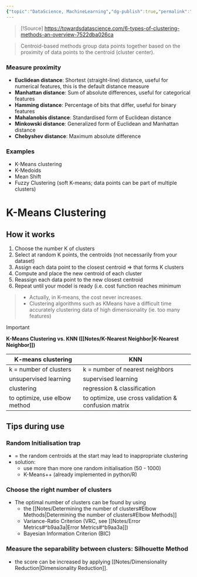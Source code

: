 ```yaml
---
{"topic":"DataScience, MachineLearning","dg-publish":true,"permalink":"/Notes/Centroid-based Clustering/","dgPassFrontmatter":true,"noteIcon":""}
---
```



>[!Source] 
>https://towardsdatascience.com/6-types-of-clustering-methods-an-overview-7522dba026ca

>Centroid-based methods group data points together based on the proximity of data points to the centroid (cluster center).

### Measure proximity
- **Euclidean distance**: Shortest (straight-line) distance, useful for numerical features, this is the default distance measure
- **Manhattan distance**: Sum of absolute differences, useful for categorical features
- **Hamming distance**: Percentage of bits that differ, useful for binary features
- **Mahalanobis distance**: Standardised form of Euclidean distance
- **Minkowski distance**: Generalized form of Euclidean and Manhattan distance
- **Chebyshev distance**: Maximum absolute difference
### Examples
- K-Means clustering
- K-Medoids
- Mean Shift
- Fuzzy Clustering (soft K-means; data points can be part of multiple clusters)
# K-Means Clustering

## How it works
1. Choose the number K of clusters
2. Select at random K points, the centroids (not necessarily from your dataset)
3. Assign each data point to the closest centroid => that forms K clusters
4. Compute and place the new centroid of each cluster
5. Reassign each data point to the new closest centroid
8. Repeat until your model is ready (i.e. cost function reaches minimum

> - Actually, in K-means, the cost never increases.
> - Clustering algorithms such as KMeans have a difficult time accurately clustering data of high dimensionality (ie. too many features)

>[!Important]
>**K-Means Clustering vs. KNN ([[Notes/K-Nearest Neighbor\|K-Nearest Neighbor]])**
>
>| K-means clustering | KNN |
>| -- | -- |
>| k = number of clusters | k = number of nearest neighbors |
>| unsupervised learning | supervised learning |
>| clustering | regression & classification |
>| to optimize, use elbow method | to optimize, use cross validation & confusion matrix |
>
## Tips during use
### Random Initialisation trap
- = the random centroids at the start may lead to inappropriate clustering
- solution: 
	- use more than more one random initialisation (50 - 1000)
	- K-Means++ (already implemented in python/R)
### Choose the right number of clusters
- The optimal number of clusters can be found by using 
	- the [[Notes/Determining the number of clusters#Elbow Methods\|Determining the number of clusters#Elbow Methods]]
	- Variance-Ratio Criterion (VRC, see [[Notes/Error Metrics#^b9aa3a\|Error Metrics#^b9aa3a]]) 
	- Bayesian Information Criterion (BIC) 
### Measure the separability between clusters: Silhouette Method  
- the score can be increased by applying [[Notes/Dimensionality Reduction\|Dimensionality Reduction]].